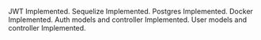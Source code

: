 JWT Implemented.
Sequelize Implemented.
Postgres Implemented.
Docker Implemented.
Auth models and controller Implemented.
User models and controller Implemented.
